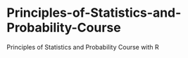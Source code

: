 # Principles-of-Statistics-and-Probability-Course
Principles of Statistics and Probability Course with R
